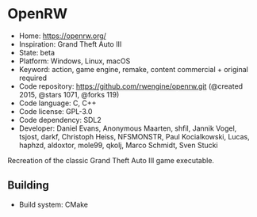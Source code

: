 # OpenRW

- Home: https://openrw.org/
- Inspiration: Grand Theft Auto III
- State: beta
- Platform: Windows, Linux, macOS
- Keyword: action, game engine, remake, content commercial + original required
- Code repository: https://github.com/rwengine/openrw.git (@created 2015, @stars 1071, @forks 119)
- Code language: C, C++
- Code license: GPL-3.0
- Code dependency: SDL2
- Developer: Daniel Evans, Anonymous Maarten, shfil, Jannik Vogel, tsjost, darkf, Christoph Heiss, NFSMONSTR, Paul Kocialkowski, Lucas, haphzd, aldoxtor, mole99, qkolj, Marco Schmidt, Sven Stucki

Recreation of the classic Grand Theft Auto III game executable.

## Building

- Build system: CMake
